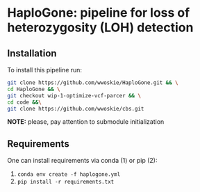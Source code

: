 # HaploGone: pipeline for loss of heterozygosity (LOH) detection

## Installation

To install this pipeline run:
```bash
git clone https://github.com/wwoskie/HaploGone.git && \
cd HaploGone && \
git checkout wip-1-optimize-vcf-parcer && \
cd code &&\
git clone https://github.com/wwoskie/cbs.git
```
**NOTE:** please, pay attention to submodule initialization

## Requirements

One can install requirements via conda (1) or pip (2):
1. `conda env create -f haplogone.yml`
2. `pip install -r requirements.txt`